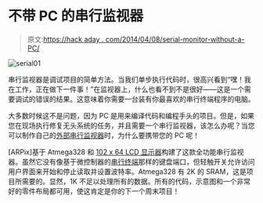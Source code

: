# 不带 PC 的串行监视器

> 原文:[https://hack aday . com/2014/04/08/serial-monitor-without-a-PC/](https://hackaday.com/2014/04/08/serial-monitor-without-a-pc/)

![serial01](../Images/0060f949a5d47443dc1cf343cd028657.png)

串行监视器是调试项目的简单方法。当我们单步执行代码时，很高兴看到“嘿！我在工作，正在做下一件事！”在监视器上，什么也看不到不是很好——这是一个需要调试的错误的结果。这意味着你需要一台装有你最喜欢的串行终端程序的电脑。

大多数时候这不是问题，因为 PC 是用来编译代码和编程手头的项目。但是，如果您在现场执行修复无头系统的任务，并且需要一个串行监视器，该怎么办呢？当您可以制作自己的[外部串行监视器](http://www.instructables.com/id/ESM-ExternalSerialMonitor/)时，为什么要携带您的 PC 呢！

[ARPix]基于 Atmega328 和 [102 x 64 LCD 显示器](http://www.mouser.com/ProductDetail/ELECTRONIC-ASSEMBLY/EA-DOGS102W-6/?qs=XoD1gVtqLQvZPKJZFyFinQ==)构建了这款全功能串行监视器。虽然它没有像基于微控制器的[串行终端](http://hackaday.com/2008/05/29/how-to-super-simple-serial-terminal/)那样的键盘端口，但轻触开关允许访问用户界面来开始和停止读取并设置波特率。Atmega328 有 2K 的 SRAM，这是项目所需要的。显然，1K 不足以处理所有的数据。所有的代码，示意图和一个非常好的零件布局都可用，使这肯定是你的下一个周末项目！